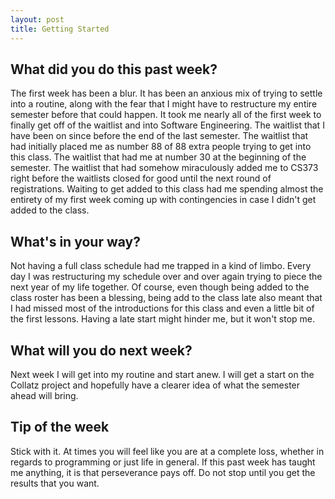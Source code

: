 ```yaml
---
layout: post
title: Getting Started
---
```

<h2>What did you do this past week?</h2>
The first week has been a blur. It has been an anxious mix of trying to settle into a routine, along with the fear that I might have to restructure my entire semester before that could happen. It took me nearly all of the first week to finally get off of the waitlist and into Software Engineering. The waitlist that I have been on since before the end of the last semester. The waitlist that had initially placed me as number 88 of 88 extra people trying to get into this class. The waitlist that had me at number 30 at the beginning of the semester. The waitlist that had somehow miraculously added me to CS373 right before the waitlists closed for good until the next round of registrations. Waiting to get added to this class had me spending almost the entirety of my first week coming up with contingencies in case I didn't get added to the class.

<h2>What's in your way?</h2>
Not having a full class schedule had me trapped in a kind of limbo. Every day I was restructuring my schedule over and over again trying to piece the next year of my life together. Of course, even though being added to the class roster has been a blessing, being add to the class late also meant that I had missed most of the introductions for this class and even a little bit of the first lessons. Having a late start might hinder me, but it won't stop me. 

<h2>What will you do next week?</h2>
Next week I will get into my routine and start anew. I will get a start on the Collatz project and hopefully have a clearer idea of what the semester ahead will bring.

<h2>Tip of the week</h2>
Stick with it. At times you will feel like you are at a complete loss, whether in regards to programming or just life in general. If this past week has taught me anything, it is that perseverance pays off. Do not stop until you get the results that you want.
